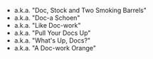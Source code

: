 - a.k.a. "Doc, Stock and Two Smoking Barrels" 
- a.k.a. "Doc-a Schoen" 
- a.k.a. "Like Doc-work" 
- a.k.a. "Pull Your Docs Up" 
- a.k.a. "What's Up, Docs?" 
- a.k.a. "A Doc-work Orange"